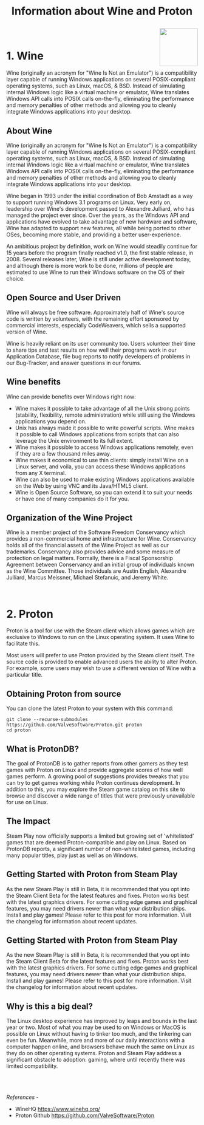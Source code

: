# <p align="center"> Information about **Wine** and **Proton**</p>
 <img height="100" align="right" src="https://linuxconfig.org/wp-content/uploads/2016/12/wine_logo.png">
 <br>
<H1> 1. Wine</h1>





Wine (originally an acronym for "Wine Is Not an Emulator") is a compatibility layer capable of running Windows applications on several POSIX-compliant operating systems, such as Linux, macOS, & BSD. Instead of simulating internal Windows logic like a virtual machine or emulator, Wine translates Windows API calls into POSIX calls on-the-fly, eliminating the performance and memory penalties of other methods and allowing you to cleanly integrate Windows applications into your desktop.
<br> 

## About Wine
Wine (originally an acronym for "Wine Is Not an Emulator") is a compatibility layer capable of running Windows applications on several POSIX-compliant operating systems, such as Linux, macOS, & BSD. Instead of simulating internal Windows logic like a virtual machine or emulator, Wine translates Windows API calls into POSIX calls on-the-fly, eliminating the performance and memory penalties of other methods and allowing you to cleanly integrate Windows applications into your desktop.

Wine began in 1993 under the initial coordination of Bob Amstadt as a way to support running Windows 3.1 programs on Linux. Very early on, leadership over Wine's development passed to Alexandre Julliard, who has managed the project ever since. Over the years, as the Windows API and applications have evolved to take advantage of new hardware and software, Wine has adapted to support new features, all while being ported to other OSes, becoming more stable, and providing a better user-experience.

An ambitious project by definition, work on Wine would steadily continue for 15 years before the program finally reached v1.0, the first stable release, in 2008. Several releases later, Wine is still under active development today, and although there is more work to be done, millions of people are estimated to use Wine to run their Windows software on the OS of their choice.

## Open Source and User Driven
Wine will always be free software. Approximately half of Wine's source code is written by volunteers, with the remaining effort sponsored by commercial interests, especially CodeWeavers, which sells a supported version of Wine.

Wine is heavily reliant on its user community too. Users volunteer their time to share tips and test results on how well their programs work in our Application Database, file bug reports to notify developers of problems in our Bug-Tracker, and answer questions in our forums.

## Wine benefits
Wine can provide benefits over Windows right now:

- Wine makes it possible to take advantage of all the Unix strong points (stability, flexibility, remote administration) while still using the Windows applications you depend on.
- Unix has always made it possible to write powerful scripts. Wine makes it possible to call Windows applications from scripts that can also leverage the Unix environment to its full extent.
- Wine makes it possible to access Windows applications remotely, even if they are a few thousand miles away.
- Wine makes it economical to use thin clients: simply install Wine on a Linux server, and voila, you can access these Windows applications from any X terminal.
- Wine can also be used to make existing Windows applications available on the Web by using VNC and its Java/HTML5 client.
- Wine is Open Source Software, so you can extend it to suit your needs or have one of many companies do it for you.

## Organization of the Wine Project
Wine is a member project of the Software Freedom Conservancy which provides a non-commercial home and infrastructure for Wine. Conservancy holds all of the financial assets of the Wine Project as well as our trademarks. Conservancy also provides advice and some measure of protection on legal matters. Formally, there is a Fiscal Sponsorship Agreement between Conservancy and an initial group of individuals known as the Wine Committee. Those individuals are Austin English, Alexandre Julliard, Marcus Meissner, Michael Stefanuic, and Jeremy White.


 <br>
<H1> 2. Proton</h1>
Proton is a tool for use with the Steam client which allows games which are exclusive to Windows to run on the Linux operating system. It uses Wine to facilitate this.

Most users will prefer to use Proton provided by the Steam client itself. The source code is provided to enable advanced users the ability to alter Proton. For example, some users may wish to use a different version of Wine with a particular title.

## Obtaining Proton from source
You can clone the latest Proton to your system with this command:

    git clone --recurse-submodules https://github.com/ValveSoftware/Proton.git proton
    cd proton

## What is ProtonDB?
The goal of ProtonDB is to gather reports from other gamers as they test games with Proton on Linux and provide aggregate scores of how well games perform. A growing pool of suggestions provides tweaks that you can try to get games working while Proton continues development. In addition to this, you may explore the Steam game catalog on this site to browse and discover a wide range of titles that were previously unavailable for use on Linux.

## The Impact
Steam Play now officially supports a limited but growing set of 'whitelisted' games that are deemed Proton-compatible and play on Linux. Based on ProtonDB reports, a significant number of non-whitelisted games, including many popular titles, play just as well as on Windows.

## Getting Started with Proton from Steam Play
As the new Steam Play is still in Beta, it is recommended that you opt into the Steam Client Beta for the latest features and fixes.
Proton works best with the latest graphics drivers. For some cutting edge games and graphical features, you may need drivers newer than what your distribution ships.
Install and play games! Please refer to this post for more information.
Visit the changelog for information about recent updates.

## Getting Started with Proton from Steam Play
As the new Steam Play is still in Beta, it is recommended that you opt into the Steam Client Beta for the latest features and fixes.
Proton works best with the latest graphics drivers. For some cutting edge games and graphical features, you may need drivers newer than what your distribution ships.
Install and play games! Please refer to this post for more information.
Visit the changelog for information about recent updates.





## Why is this a big deal?
The Linux desktop experience has improved by leaps and bounds in the last year or two. Most of what you may be used to on Windows or MacOS is possible on Linux without having to tinker too much, and the tinkering can even be fun. Meanwhile, more and more of our daily interactions with a computer happen online, and browsers behave much the same on Linux as they do on other operating systems. Proton and Steam Play address a significant obstacle to adoption: gaming, where until recently there was limited compatibility.
<br>
<br>
<br>
<br>

*References* -
- WineHQ https://www.winehq.org/
- Proton Github https://github.com/ValveSoftware/Proton